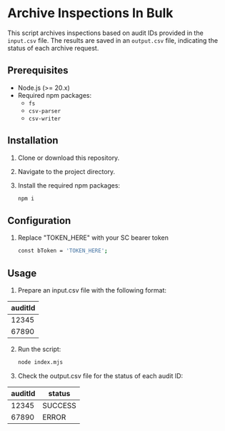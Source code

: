 # Archive Inspections In Bulk

This script archives inspections based on audit IDs provided in the `input.csv` file. The results are saved in an `output.csv` file, indicating the status of each archive request.

## Prerequisites

- Node.js (>= 20.x)
- Required npm packages:
  - `fs`
  - `csv-parser`
  - `csv-writer`

## Installation

1. Clone or download this repository.
2. Navigate to the project directory.
3. Install the required npm packages:

   ```bash
   npm i
   ```

## Configuration

1. Replace "TOKEN_HERE" with your SC bearer token 

    ```bash
    const bToken = 'TOKEN_HERE';
    ```


## Usage

1. Prepare an input.csv file with the following format:
    
| auditId |
|--------|
| 12345  |
| 67890  |

2. Run the script:

    ```bash
    node index.mjs
    ```

3. Check the output.csv file for the status of each audit ID:

| auditId | status |
|--------|--------|
| 12345  | SUCCESS |
| 67890  | ERROR  |


